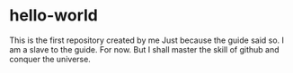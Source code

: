 # hello-world
This is the first repository created by me
Just because the guide said so. I am a slave to the guide.
For now. But I shall master the skill of github and conquer the universe.
